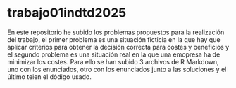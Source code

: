# trabajo01indtd2025

En este repositorio he subido los problemas propuestos para la realización del trabajo, el primer problema es una situación ficticia en la que hay que aplicar criterios para obtener la decisión correcta para costes y beneficios y el segundo problema es una situación real en la que una emopresa ha de minimizar los costes.
Para ello se han subido 3 archivos de R Markdown, uno con los enunciados, otro con los enunciados junto a las soluciones y el último teien el dódigo usado.
